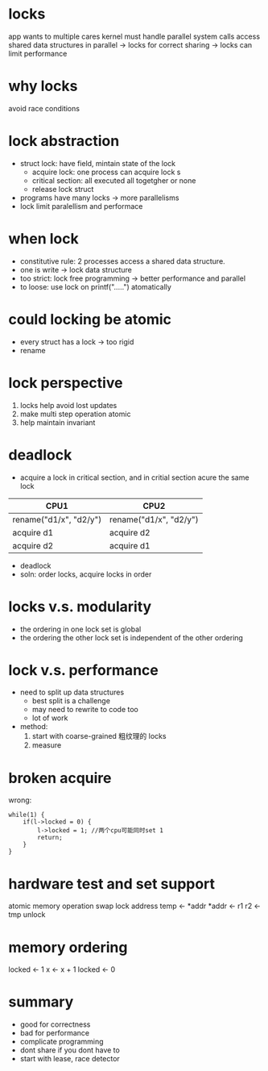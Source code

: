 # locks
app wants to multiple cares
kernel must handle parallel system calls
access shared data structures in parallel
-> locks for correct sharing
-> locks can limit performance

# why locks 
avoid race conditions

# lock abstraction
* struct lock: have field, mintain state of the lock
  * acquire lock: one process can acquire lock s
  * critical section: all executed all togetgher or none
  * release lock struct
* programs have many locks -> more parallelisms
* lock limit paralellism and performace

# when lock
* constitutive rule: 2 processes access a shared data structure.
* one is write -> lock data structure
* too strict: lock free programming -> better performance and parallel
* to loose: use lock on printf(".....") atomatically

# could locking be atomic
* every struct has a lock -> too rigid
* rename

# lock perspective
1. locks help avoid lost updates
2. make multi step operation atomic
3. help maintain invariant
   
# deadlock
* acquire a lock in critical section, and in critial section acure the same lock

| CPU1 | CPU2 |
| ------ | ------ |
| rename("d1/x", "d2/y") | rename("d1/x", "d2/y") |
| acquire d1 | acquire d2 |
| acquire d2 | acquire d1 |

* deadlock
* soln: order locks, acquire locks in order

# locks v.s. modularity
* the ordering in one lock set is global
* the ordering the other lock set is independent of the other ordering

# lock v.s. performance
* need to split up data structures
  * best split is a challenge
  * may need to rewrite to code too
  * lot of work
* method:
  1. start with coarse-grained 粗纹理的 locks
  2. measure

# broken acquire
wrong:
```
while(1) {
    if(l->locked = 0) {
        l->locked = 1; //两个cpu可能同时set 1
        return;
    }
}
```

# hardware test and set support
atomic memory operation swap
lock address
temp <- *addr
*addr <- r1
r2 <- tmp
unlock

# memory ordering
locked <- 1
x <- x + 1
locked <- 0

# summary 
* good for correctness
* bad for performance
* complicate programming
* dont share if you dont have to
* start with lease, race detector